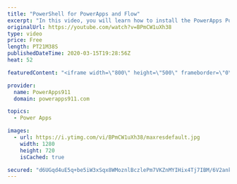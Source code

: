 ```yaml
---
title: "PowerShell for PowerApps and Flow"
excerpt: "In this video, you will learn how to install the PowerApps PowerShell and Flow PowerShell modules. The whole goal of the video is to teach you the fundamentals so you can start to do more with PowerShell for administration tasks.  Intro to PowerShell https://youtu.be/IHrGresKu2w PowerShell Passwords"
originalUrl: https://youtube.com/watch?v=BPmCW1uXh38
type: video
price: Free
length: PT21M38S
publishedDateTime: 2020-03-15T19:28:56Z
heat: 52

featuredContent: "<iframe width=\"800\" height=\"500\" frameborder=\"0\" src=\"https://www.youtube.com/embed/BPmCW1uXh38\" allow=\"accelerometer; autoplay; encrypted-media; gyroscope; picture-in-picture\" allowfullscreen></iframe>"

provider:
  name: PowerApps911
  domain: powerapps911.com

topics:
  - Power Apps

images:
  - url: https://i.ytimg.com/vi/BPmCW1uXh38/maxresdefault.jpg
    width: 1280
    height: 720
    isCached: true

secured: "d6UGqd4uE5q+be5iW3xSqx8WMoznlBczlePm7VKZnMYIHix4Tj7IBM/6V2ankby50jrdO6IdaIP0YrYwbDTijATHI03q/0GG3vVLgeeBxW9AZR5NGNLUHZOyyDMDY3Ak2rxsZP8y2whDQ8BSQpxz2YYqmHIDorUihRvbbJnR73I+10hjbOqhbn5jrTqDM9x5tAcMFadMmiUwqgmuwGUBbi0P0lGRPWYCqYRlhaMQQErXPBlIOTUIydbCxqm+evxT6QuhK0m5Dbz3tHNuuT1ZFKkeKLrA1M7lFAFx7py9pjf7CCgvNf4sHFtf9YDXy1DyqwAtHjs2LtzJUSMLENxvEeYjqBmisI4dvCn+uC+zY5cHISshmxKuQR7XfCdtq41B2Fv6L+nNNO/oVWGjQGtByJIUsqJQZLcbJr9GV34lxng=;uLjZn400Jmr9ZQOmxvhIAw=="
---
```



